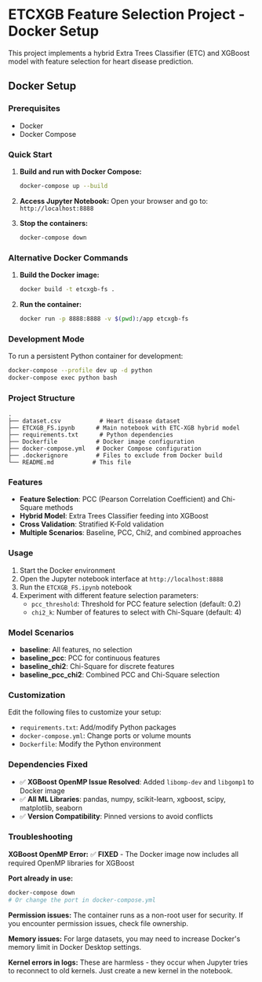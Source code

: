 # ETCXGB Feature Selection Project - Docker Setup

This project implements a hybrid Extra Trees Classifier (ETC) and XGBoost model with feature selection for heart disease prediction.

## Docker Setup

### Prerequisites
- Docker
- Docker Compose

### Quick Start

1. **Build and run with Docker Compose:**
   ```bash
   docker-compose up --build
   ```

2. **Access Jupyter Notebook:**
   Open your browser and go to: `http://localhost:8888`

3. **Stop the containers:**
   ```bash
   docker-compose down
   ```

### Alternative Docker Commands

1. **Build the Docker image:**
   ```bash
   docker build -t etcxgb-fs .
   ```

2. **Run the container:**
   ```bash
   docker run -p 8888:8888 -v $(pwd):/app etcxgb-fs
   ```

### Development Mode

To run a persistent Python container for development:
```bash
docker-compose --profile dev up -d python
docker-compose exec python bash
```

### Project Structure
```
.
├── dataset.csv           # Heart disease dataset
├── ETCXGB_FS.ipynb      # Main notebook with ETC-XGB hybrid model
├── requirements.txt      # Python dependencies
├── Dockerfile           # Docker image configuration
├── docker-compose.yml   # Docker Compose configuration
├── .dockerignore        # Files to exclude from Docker build
└── README.md           # This file
```

### Features
- **Feature Selection**: PCC (Pearson Correlation Coefficient) and Chi-Square methods
- **Hybrid Model**: Extra Trees Classifier feeding into XGBoost
- **Cross Validation**: Stratified K-Fold validation
- **Multiple Scenarios**: Baseline, PCC, Chi2, and combined approaches

### Usage

1. Start the Docker environment
2. Open the Jupyter notebook interface at `http://localhost:8888`
3. Run the `ETCXGB_FS.ipynb` notebook
4. Experiment with different feature selection parameters:
   - `pcc_threshold`: Threshold for PCC feature selection (default: 0.2)
   - `chi2_k`: Number of features to select with Chi-Square (default: 4)

### Model Scenarios
- **baseline**: All features, no selection
- **baseline_pcc**: PCC for continuous features
- **baseline_chi2**: Chi-Square for discrete features  
- **baseline_pcc_chi2**: Combined PCC and Chi-Square selection

### Customization

Edit the following files to customize your setup:
- `requirements.txt`: Add/modify Python packages
- `docker-compose.yml`: Change ports or volume mounts
- `Dockerfile`: Modify the Python environment

### Dependencies Fixed
- ✅ **XGBoost OpenMP Issue Resolved**: Added `libomp-dev` and `libgomp1` to Docker image
- ✅ **All ML Libraries**: pandas, numpy, scikit-learn, xgboost, scipy, matplotlib, seaborn
- ✅ **Version Compatibility**: Pinned versions to avoid conflicts

### Troubleshooting

**XGBoost OpenMP Error:**
✅ **FIXED** - The Docker image now includes all required OpenMP libraries for XGBoost

**Port already in use:**
```bash
docker-compose down
# Or change the port in docker-compose.yml
```

**Permission issues:**
The container runs as a non-root user for security. If you encounter permission issues, check file ownership.

**Memory issues:**
For large datasets, you may need to increase Docker's memory limit in Docker Desktop settings.

**Kernel errors in logs:**
These are harmless - they occur when Jupyter tries to reconnect to old kernels. Just create a new kernel in the notebook.